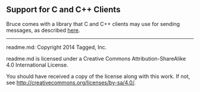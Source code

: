 ## Support for C and C++ Clients

Bruce comes with a library that C and C++ clients may use for sending messages,
as described
[here](https://github.com/tagged/bruce/blob/master/doc/build_install.md).

-----

readme.md: Copyright 2014 Tagged, Inc.

readme.md is licensed under a Creative Commons Attribution-ShareAlike
4.0 International License.

You should have received a copy of the license along with this work. If not,
see <http://creativecommons.org/licenses/by-sa/4.0/>.

